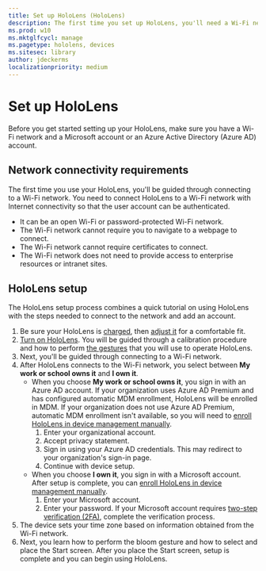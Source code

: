 ```yaml
---
title: Set up HoloLens (HoloLens)
description: The first time you set up HoloLens, you'll need a Wi-Fi network and either a Microsoft or Azure Active Directory account.
ms.prod: w10
ms.mktglfcycl: manage
ms.pagetype: hololens, devices
ms.sitesec: library
author: jdeckerms
localizationpriority: medium
---
```


# Set up HoloLens

Before you get started setting up your HoloLens, make sure you have a Wi-Fi network and a Microsoft account or an Azure Active Directory (Azure AD) account. 

## Network connectivity requirements

The first time you use your HoloLens, you'll be guided through connecting to a Wi-Fi network. You need to connect HoloLens to a Wi-Fi network with Internet connectivity so that the user account can be authenticated.

- It can be an open Wi-Fi or password-protected Wi-Fi network.
- The Wi-Fi network cannot require you to navigate to a webpage to connect.
- The Wi-Fi network cannot require certificates to connect.
- The Wi-Fi network does not need to provide access to enterprise resources or intranet sites. 

## HoloLens setup

The HoloLens setup process combines a quick tutorial on using HoloLens with the steps needed to connect to the network and add an account.

1. Be sure your HoloLens is [charged](https://support.microsoft.com/help/12627), then [adjust it](https://support.microsoft.com/help/12632) for a comfortable fit.
2. [Turn on HoloLens](https://support.microsoft.com/help/12642). You will be guided through a calibration procedure and how to perform [the gestures](https://support.microsoft.com/help/12644/hololens-use-gestures) that you will use to operate HoloLens.
3. Next, you'll be guided through connecting to a Wi-Fi network. 
4. After HoloLens connects to the Wi-Fi network, you select between **My work or school owns it** and **I own it**. 
    - When you choose **My work or school owns it**, you sign in with an Azure AD account. If your organization uses Azure AD Premium and has configured automatic MDM enrollment, HoloLens will be enrolled in MDM. If your organization does not use Azure AD Premium, automatic MDM enrollment isn't available, so you will need to [enroll HoloLens in device management manually](hololens-enroll-mdm.md#enroll-through-settings-app).
        1. Enter your organizational account. 
        2. Accept privacy statement.
        3. Sign in using your Azure AD credentials. This may redirect to your organization's sign-in page.
        4. Continue with device setup.
    - When you choose **I own it**, you sign in with a Microsoft account. After setup is complete, you can [enroll HoloLens in device management manually](hololens-enroll-mdm.md#enroll-through-settings-app).
        1. Enter your Microsoft account. 
        2. Enter your password. If your Microsoft account requires [two-step verification (2FA)](https://blogs.technet.microsoft.com/microsoft_blog/2013/04/17/microsoft-account-gets-more-secure/), complete the verification process. 
5. The device sets your time zone based on information obtained from the Wi-Fi network. 
6. Next, you learn how to perform the bloom gesture and how to select and place the Start screen. After you place the Start screen, setup is complete and you can begin using HoloLens.


